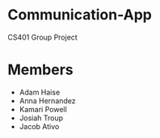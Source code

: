 # Communication-App
CS401 Group Project

# Members
- Adam Haise
- Anna Hernandez
- Kamari Powell
- Josiah Troup
- Jacob Ativo

